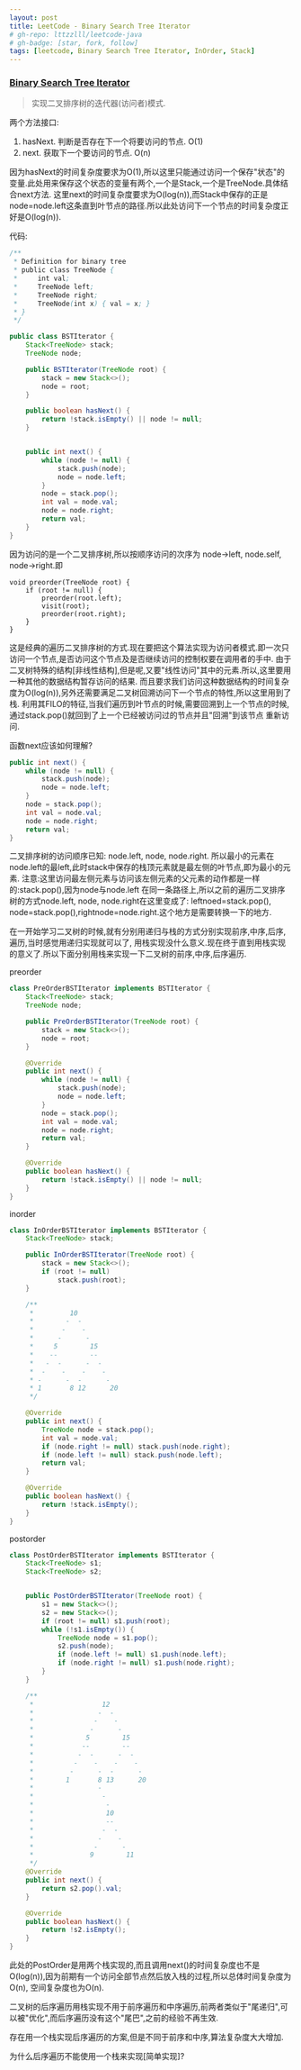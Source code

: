 ```yaml
---
layout: post
title: LeetCode - Binary Search Tree Iterator
# gh-repo: lttzzlll/leetcode-java
# gh-badge: [star, fork, follow]
tags: [leetcode, Binary Search Tree Iterator, InOrder, Stack]
---
```


### [Binary Search Tree Iterator](https://leetcode.com/problems/binary-search-tree-iterator/description/)

> 实现二叉排序树的迭代器(访问者)模式.

两个方法接口:
1. hasNext. 判断是否存在下一个将要访问的节点. O(1)
2. next. 获取下一个要访问的节点. O(n)

因为hasNext的时间复杂度要求为O(1),所以这里只能通过访问一个保存"状态"的变量.此处用来保存这个状态的变量有两个,一个是Stack,一个是TreeNode.具体结合next方法.
这里next的时间复杂度要求为O(log(n)),而Stack中保存的正是node=node.left这条直到叶节点的路径.所以此处访问下一个节点的时间复杂度正好是O(log(n)).

代码:

```Java
/**
 * Definition for binary tree
 * public class TreeNode {
 *     int val;
 *     TreeNode left;
 *     TreeNode right;
 *     TreeNode(int x) { val = x; }
 * }
 */

public class BSTIterator {
    Stack<TreeNode> stack;
    TreeNode node;

    public BSTIterator(TreeNode root) {
        stack = new Stack<>();
        node = root;
    }

    public boolean hasNext() {
        return !stack.isEmpty() || node != null;
    }


    public int next() {
        while (node != null) {
            stack.push(node);
            node = node.left;
        }
        node = stack.pop();
        int val = node.val;
        node = node.right;
        return val;
    }
}
```

因为访问的是一个二叉排序树,所以按顺序访问的次序为 node->left, node.self, node->right.即

```
void preorder(TreeNode root) {
    if (root != null) {
        preorder(root.left);
        visit(root);
        preorder(root.right);
    }
}
```

这是经典的遍历二叉排序树的方式.现在要把这个算法实现为访问者模式.即一次只访问一个节点,是否访问这个节点及是否继续访问的控制权要在调用者的手中.
由于二叉树特殊的结构[非线性结构],但是呢,又要"线性访问"其中的元素.所以,这里要用一种其他的数据结构暂存访问的结果.
而且要求我们访问这种数据结构的时间复杂度为O(log(n)),另外还需要满足二叉树回溯访问下一个节点的特性,所以这里用到了栈.
利用其FILO的特征,当我们遍历到叶节点的时候,需要回溯到上一个节点的时候,通过stack.pop()就回到了上一个已经被访问过的节点并且"回溯"到该节点
重新访问.

函数next应该如何理解?

```Java
public int next() {
    while (node != null) {
        stack.push(node);
        node = node.left;
    }
    node = stack.pop();
    int val = node.val;
    node = node.right;
    return val;
}
```

二叉排序树的访问顺序已知: node.left, node, node.right.
所以最小的元素在node.left的最left,此时stack中保存的栈顶元素就是最左侧的叶节点,即为最小的元素.
注意:这里访问最左侧元素与访问该左侧元素的父元素的动作都是一样的:stack.pop(),因为node与node.left
在同一条路径上,所以之前的遍历二叉排序树的方式node.left, node, node.right在这里变成了:
leftnoed=stack.pop(), node=stack.pop(),rightnode=node.right.这个地方是需要转换一下的地方.

在一开始学习二叉树的时候,就有分别用递归与栈的方式分别实现前序,中序,后序,遍历,当时感觉用递归实现就可以了,
用栈实现没什么意义.现在终于直到用栈实现的意义了.所以下面分别用栈来实现一下二叉树的前序,中序,后序遍历.

preorder

```Java
class PreOrderBSTIterator implements BSTIterator {
    Stack<TreeNode> stack;
    TreeNode node;

    public PreOrderBSTIterator(TreeNode root) {
        stack = new Stack<>();
        node = root;
    }

    @Override
    public int next() {
        while (node != null) {
            stack.push(node);
            node = node.left;
        }
        node = stack.pop();
        int val = node.val;
        node = node.right;
        return val;
    }

    @Override
    public boolean hasNext() {
        return !stack.isEmpty() || node != null;
    }
}

```

inorder

```Java
class InOrderBSTIterator implements BSTIterator {
    Stack<TreeNode> stack;

    public InOrderBSTIterator(TreeNode root) {
        stack = new Stack<>();
        if (root != null)
            stack.push(root);
    }

    /**
     *         10
     *        -  -
     *       -    -
     *      -      -
     *     5        15
     *    --        --
     *   -  -      -  -
     *  -    -    -    -
     * -      -  -      -
     * 1       8 12      20
     */

    @Override
    public int next() {
        TreeNode node = stack.pop();
        int val = node.val;
        if (node.right != null) stack.push(node.right);
        if (node.left != null) stack.push(node.left);
        return val;
    }

    @Override
    public boolean hasNext() {
        return !stack.isEmpty();
    }
}

```

postorder

```Java
class PostOrderBSTIterator implements BSTIterator {
    Stack<TreeNode> s1;
    Stack<TreeNode> s2;


    public PostOrderBSTIterator(TreeNode root) {
        s1 = new Stack<>();
        s2 = new Stack<>();
        if (root != null) s1.push(root);
        while (!s1.isEmpty()) {
            TreeNode node = s1.pop();
            s2.push(node);
            if (node.left != null) s1.push(node.left);
            if (node.right != null) s1.push(node.right);
        }
    }

    /**
     *                 12
     *                -  -
     *               -    -
     *              -      -
     *             5        15
     *            --        --
     *           -  -      -  -
     *          -    -    -    -
     *         -      -  -      -
     *        1       8 13      20
     *                -
     *                 -
     *                  -
     *                  10
     *                  --
     *                 -  -
     *                -    -
     *               -      -
     *              9        11
     */
    @Override
    public int next() {
        return s2.pop().val;
    }

    @Override
    public boolean hasNext() {
        return !s2.isEmpty();
    }
}

```

此处的PostOrder是用两个栈实现的,而且调用next()的时间复杂度也不是O(log(n)),因为前期有一个访问全部节点然后放入栈的过程,所以总体时间复杂度为O(n),
空间复杂度也为O(n).

二叉树的后序遍历用栈实现不用于前序遍历和中序遍历,前两者类似于"尾递归",可以被"优化",而后序遍历没有这个"尾巴",之前的经验不再生效.

存在用一个栈实现后序遍历的方案,但是不同于前序和中序,算法复杂度大大增加.

为什么后序遍历不能使用一个栈来实现[简单实现]?
